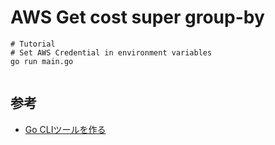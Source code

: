 # AWS Get cost super group-by

```shell
# Tutorial
# Set AWS Credential in environment variables
go run main.go


```


## 参考

- [Go CLIツールを作る](https://zenn.dev/yotto428/scraps/85385949f1304b)
